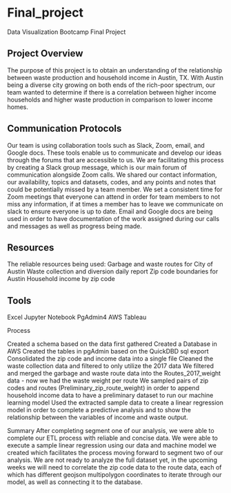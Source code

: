 # Final_project
Data Visualization Bootcamp Final Project

## Project Overview
The purpose of this project is to obtain an understanding of the relationship between waste production and household income in Austin, TX. With Austin being a diverse city  growing on both ends of the rich-poor spectrum, our team wanted to determine if there is a correlation between higher income households and higher waste production in comparison to lower income homes.

## Communication Protocols 
Our team is using collaboration tools such as Slack, Zoom, email, and Google docs. These tools enable us to communicate and develop our ideas through the forums that are accessible to us. We are facilitating this process by creating a Slack group message, which is our main forum of communication alongside Zoom calls. We shared our contact information, our availability, topics and datasets, codes, and any points and notes that could be potentially missed by a team member. We set a consistent time for Zoom meetings that everyone can attend in order for team members to not miss any information, if at times a member has to leave we communicate on slack to ensure everyone is up to date. Email and Google docs are being used in order to have documentation of the work assigned during our calls and messages as well as progress being made. 

## Resources
The reliable resources being used:
Garbage and waste routes for City of Austin 
 Waste collection and diversion daily report 
 Zip code boundaries for Austin
 Household income by zip code 

## Tools
Excel
Jupyter Notebook
PgAdmin4
AWS 
Tableau


Process

Created a schema based on the data first gathered
Created a Database  in AWS
Created the tables in pgAdmin based on the QuickDBD sql export
Consolidated the zip code and income data into a single file
Cleaned the waste collection data and filtered to only utilize the 2017 data
We filtered and merged the garbage and waste route data into the Routes_2017_weight data - now we had the waste weight per route
We sampled pairs of zip codes and routes (Preliminary_zip_route_weight)  in order to append household income data to have a preliminary dataset to run our machine learning model
Used the extracted sample data to create a linear regression model in order to complete a predictive analysis and to show the relationship between the variables of income and waste output. 

Summary
After completing segment one of our analysis, we were able to complete our ETL process with reliable and concise data. We were able to execute a sample linear regression using our data and machine model we created which facilitates the process moving forward to segment two of our analysis. 
We are not ready to analyze the full dataset yet, in the upcoming weeks we will need to correlate the zip code data to the route data, each of which has different geojson multipolygon coordinates to iterate through our model, as well as connecting it to the database.
 
